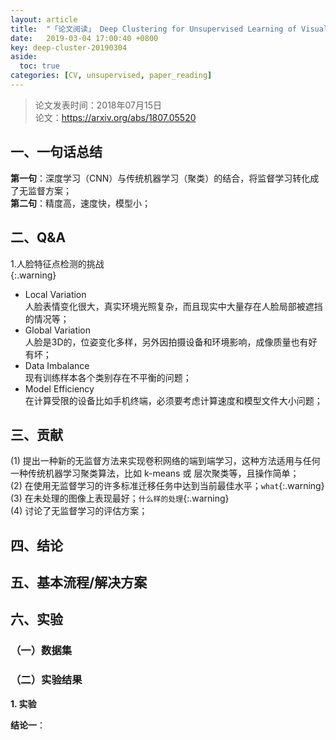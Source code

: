 ```yaml
---
layout: article
title:  "「论文阅读」 Deep Clustering for Unsupervised Learning of Visual Features"
date:   2019-03-04 17:00:40 +0800
key: deep-cluster-20190304
aside:
  toc: true
categories: [CV, unsupervised, paper_reading]
---
```


>论文发表时间：2018年07月15日    
论文：<https://arxiv.org/abs/1807.05520>  



## 一、一句话总结  
**第一句**：深度学习（CNN）与传统机器学习（聚类）的结合，将监督学习转化成了无监督方案；    
**第二句**：精度高，速度快，模型小；    

## 二、Q&A  

1.人脸特征点检测的挑战  
{:.warning}   

- Local Variation  
人脸表情变化很大，真实环境光照复杂，而且现实中大量存在人脸局部被遮挡的情况等；  
- Global Variation  
人脸是3D的，位姿变化多样，另外因拍摄设备和环境影响，成像质量也有好有坏；   
- Data Imbalance  
现有训练样本各个类别存在不平衡的问题；  
- Model Efficiency  
在计算受限的设备比如手机终端，必须要考虑计算速度和模型文件大小问题；   

## 三、贡献  
(1) 提出一种新的无监督方法来实现卷积网络的端到端学习，这种方法适用与任何一种传统机器学习聚类算法，比如 k-means 或 层次聚类等，且操作简单；  
(2) 在使用无监督学习的许多标准迁移任务中达到当前最佳水平；`what`{:.warning}  
(3) 在未处理的图像上表现最好；`什么样的处理`{:.warning}    
(4) 讨论了无监督学习的评估方案；  

## 四、结论  

## 五、基本流程/解决方案

## 六、实验  

### <span id="dataset">（一）数据集</span>


### （二）实验结果   

<span id="explore">**1. 实验**</span>    

**结论一**：  
